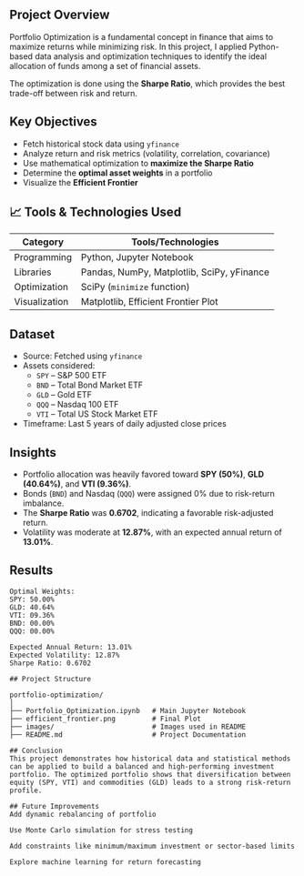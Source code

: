 ##  Project Overview

Portfolio Optimization is a fundamental concept in finance that aims to maximize returns while minimizing risk. In this project, I applied Python-based data analysis and optimization techniques to identify the ideal allocation of funds among a set of financial assets.

The optimization is done using the **Sharpe Ratio**, which provides the best trade-off between risk and return.

##  Key Objectives

- Fetch historical stock data using `yfinance`
- Analyze return and risk metrics (volatility, correlation, covariance)
- Use mathematical optimization to **maximize the Sharpe Ratio**
- Determine the **optimal asset weights** in a portfolio
- Visualize the **Efficient Frontier**

## 📈 Tools & Technologies Used

| Category        | Tools/Technologies                     |
|----------------|----------------------------------------|
| Programming     | Python, Jupyter Notebook               |
| Libraries       | Pandas, NumPy, Matplotlib, SciPy, yFinance |
| Optimization    | SciPy (`minimize` function)            |
| Visualization   | Matplotlib, Efficient Frontier Plot    |

## Dataset

- Source: Fetched using `yfinance`
- Assets considered:  
  - `SPY` – S&P 500 ETF  
  - `BND` – Total Bond Market ETF  
  - `GLD` – Gold ETF  
  - `QQQ` – Nasdaq 100 ETF  
  - `VTI` – Total US Stock Market ETF  
- Timeframe: Last 5 years of daily adjusted close prices

## Insights

- Portfolio allocation was heavily favored toward **SPY (50%)**, **GLD (40.64%)**, and **VTI (9.36%)**.
- Bonds (`BND`) and Nasdaq (`QQQ`) were assigned 0% due to risk-return imbalance.
- The **Sharpe Ratio** was **0.6702**, indicating a favorable risk-adjusted return.
- Volatility was moderate at **12.87%**, with an expected annual return of **13.01%**.

## Results

```plaintext
Optimal Weights:
SPY: 50.00%
GLD: 40.64%
VTI: 09.36%
BND: 00.00%
QQQ: 00.00%

Expected Annual Return: 13.01%
Expected Volatility: 12.87%
Sharpe Ratio: 0.6702

## Project Structure

portfolio-optimization/
│
├── Portfolio_Optimization.ipynb   # Main Jupyter Notebook
├── efficient_frontier.png         # Final Plot
├── images/                        # Images used in README
├── README.md                      # Project Documentation

## Conclusion
This project demonstrates how historical data and statistical methods can be applied to build a balanced and high-performing investment portfolio. The optimized portfolio shows that diversification between equity (SPY, VTI) and commodities (GLD) leads to a strong risk-return profile.

## Future Improvements
Add dynamic rebalancing of portfolio

Use Monte Carlo simulation for stress testing

Add constraints like minimum/maximum investment or sector-based limits

Explore machine learning for return forecasting


